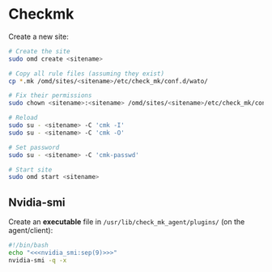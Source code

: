 # Checkmk

Create a new site:

```bash
# Create the site
sudo omd create <sitename>

# Copy all rule files (assuming they exist)
cp *.mk /omd/sites/<sitename>/etc/check_mk/conf.d/wato/

# Fix their permissions
sudo chown <sitename>:<sitename> /omd/sites/<sitename>/etc/check_mk/conf.d/wato/*.mk

# Reload
sudo su - <sitename> -C 'cmk -I'
sudo su - <sitename> -C 'cmk -O'

# Set password
sudo su - <sitename> -C 'cmk-passwd'

# Start site
sudo omd start <sitename>
```

## Nvidia-smi

Create an **executable** file in `/usr/lib/check_mk_agent/plugins/` (on the agent/client):

```bash
#!/bin/bash
echo "<<<nvidia_smi:sep(9)>>>"
nvidia-smi -q -x
```
